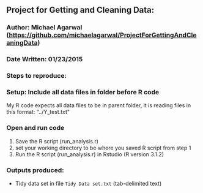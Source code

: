 ## Project for Getting and Cleaning Data:
### Author: Michael Agarwal (https://github.com/michaelagarwal/ProjectForGettingAndCleaningData)
### Date Written: 01/23/2015

### Steps to reproduce:

### Setup: Include all data files in folder before R code

My R code expects all data files to be in parent folder, it is reading files in this format:	"../Y_test.txt"

### Open and run code
1. Save the R script (run_analysis.r) 
2. set your working directory to be where you saved R script from step 1
3. Run the R script (run_analysis.r) in Rstudio (R version 3.1.2)

### Outputs produced:
* Tidy data set in file `Tidy Data set.txt` (tab-delimited text)

